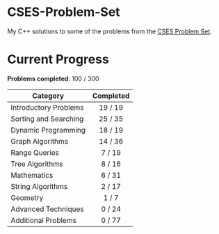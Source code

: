 # CSES-Problem-Set

My C++ solutions to some of the problems from the [CSES Problem Set](https://cses.fi/problemset/).

# Current Progress

**Problems completed**: 100 / 300

| Category              | Completed |
| --------------------- | :-------: |
| Introductory Problems |  19 / 19  |
| Sorting and Searching |  25 / 35  |
| Dynamic Programming   |  18 / 19  |
| Graph Algorithms      |  14 / 36  |
| Range Queries         |  7 / 19   |
| Tree Algorithms       |  8 / 16   |
| Mathematics           |  6 / 31   |
| String Algorithms     |  2 / 17   |
| Geometry              |  1 / 7    |
| Advanced Techniques   |  0 / 24   |
| Additional Problems   |  0 / 77   |
